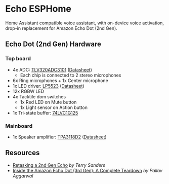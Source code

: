 # Echo ESPHome
Home Assistant compatible voice assistant, with on-device voice activation, drop-in replacement for Amazon Echo Dot (2nd Gen).

## Echo Dot (2nd Gen) Hardware
### Top board
- 4x ADC: [TLV320ADC3101](https://www.ti.com/product/de-de/TLV320ADC3101) ([Datasheet](https://www.ti.com/lit/ds/symlink/tlv320adc3101.pdf))
    - Each chip is connected to 2 stereo microphones
- 6x Ring microphones + 1x Center microphone
- 1x LED driver: [LP5523](https://www.ti.com/product/LP5523) ([Datasheet](https://www.ti.com/lit/ds/symlink/lp5523.pdf))
- 12x RGBW LED
- 4x Tacktile dom switches
    - 1x Red LED on Mute button
    - 1x Light sensor on Action button
- 1x Tri-state buffer: [74LVC1G125](https://www.diodes.com/assets/Datasheets/74LVC1G125.pdf)

### Mainboard
- 1x Speaker amplifier: [TPA3118D2](https://www.ti.com/product/TPA3118D2) ([Datasheet](https://www.ti.com/lit/ds/symlink/tpa3118d2.pdf))

## Resources
- [Retasking a 2nd Gen Echo](https://community.home-assistant.io/t/retasking-a-2nd-gen-echo/709084) *by Terry Sanders*
- [Inside the Amazon Echo Dot (3rd Gen): A Complete Teardown](https://pallavaggarwal.in/2023/01/10/teardown-amazon-echo-dot-3rd-gen/) *by Pallav Aggarwal*
